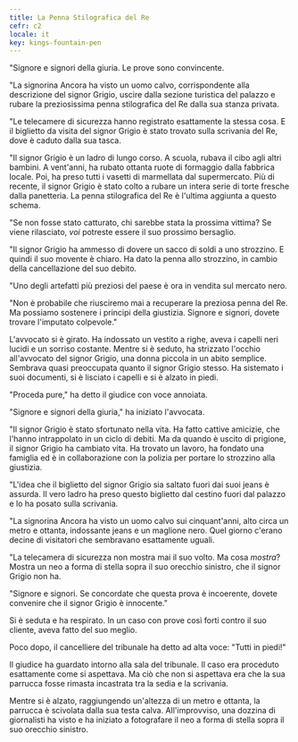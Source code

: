 ```yaml
---
title: La Penna Stilografica del Re
cefr: c2
locale: it
key: kings-fountain-pen
---
```


"Signore e signori della giuria. Le prove sono convincente.

"La signorina Ancora ha visto un uomo calvo, corrispondente alla descrizione del signor Grigio, uscire dalla sezione turistica del palazzo e rubare la preziosissima penna stilografica del Re dalla sua stanza privata.

"Le telecamere di sicurezza hanno registrato esattamente la stessa cosa. E il biglietto da visita del signor Grigio è stato trovato sulla scrivania del Re, dove è caduto dalla sua tasca.

"Il signor Grigio è un ladro di lungo corso. A scuola, rubava il cibo agli altri bambini. A vent'anni, ha rubato ottanta ruote di formaggio dalla fabbrica locale. Poi, ha preso tutti i vasetti di marmellata dal supermercato. Più di recente, il signor Grigio è stato colto a rubare un intera serie di torte fresche dalla panetteria. La penna stilografica del Re è l'ultima aggiunta a questo schema.

"Se non fosse stato catturato, chi sarebbe stata la prossima vittima? Se viene rilasciato, *voi* potreste essere il suo prossimo bersaglio.

"Il signor Grigio ha ammesso di dovere un sacco di soldi a uno strozzino. E quindi il suo movente è chiaro. Ha dato la penna allo strozzino, in cambio della cancellazione del suo debito.

"Uno degli artefatti più preziosi del paese è ora in vendita sul mercato nero.

"Non è probabile che riusciremo mai a recuperare la preziosa penna del Re. Ma possiamo sostenere i principi della giustizia. Signore e signori, dovete trovare l'imputato colpevole."

L'avvocato si è girato. Ha indossato un vestito a righe, aveva i capelli neri lucidi e un sorriso costante. Mentre si è seduto, ha strizzato l'occhio all'avvocato del signor Grigio, una donna piccola in un abito semplice. Sembrava quasi preoccupata quanto il signor Grigio stesso. Ha sistemato i suoi documenti, si è lisciato i capelli e si è alzato in piedi.

"Proceda pure," ha detto il giudice con voce annoiata.

"Signore e signori della giuria," ha iniziato l'avvocata.

"Il signor Grigio è stato sfortunato nella vita. Ha fatto cattive amicizie, che l'hanno intrappolato in un ciclo di debiti. Ma da quando è uscito di prigione, il signor Grigio ha cambiato vita. Ha trovato un lavoro, ha fondato una famiglia ed è in collaborazione con la polizia per portare lo strozzino alla giustizia.

"L'idea che il biglietto del signor Grigio sia saltato fuori dai suoi jeans è assurda. Il vero ladro ha preso questo biglietto dal cestino fuori dal palazzo e lo ha posato sulla scrivania.

"La signorina Ancora ha visto un uomo calvo sui cinquant'anni, alto circa un metro e ottanta, indossante jeans e un maglione nero. Quel giorno c'erano decine di visitatori che sembravano esattamente uguali.

"La telecamera di sicurezza non mostra mai il suo volto. Ma cosa *mostra*? Mostra un neo a forma di stella sopra il suo orecchio sinistro, che il signor Grigio non ha.

"Signore e signori. Se concordate che questa prova è incoerente, dovete convenire che il signor Grigio è innocente."

Si è seduta e ha respirato. In un caso con prove così forti contro il suo cliente, aveva fatto del suo meglio.

Poco dopo, il cancelliere del tribunale ha detto ad alta voce: "Tutti in piedi!"

Il giudice ha guardato intorno alla sala del tribunale. Il caso era proceduto esattamente come si aspettava. Ma ciò che non si aspettava era che la sua parrucca fosse rimasta incastrata tra la sedia e la scrivania.

Mentre si è alzato, raggiungendo un'altezza di un metro e ottanta, la parrucca è scivolata dalla sua testa calva. All'improvviso, una dozzina di giornalisti ha visto e ha iniziato a fotografare il neo a forma di stella sopra il suo orecchio sinistro.